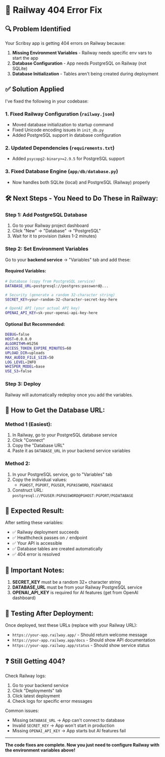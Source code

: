 # 🚀 Railway 404 Error Fix

## 🔍 Problem Identified
Your Scribsy app is getting 404 errors on Railway because:

1. **Missing Environment Variables** - Railway needs specific env vars to start the app
2. **Database Configuration** - App needs PostgreSQL on Railway (not SQLite)
3. **Database Initialization** - Tables aren't being created during deployment

## ✅ Solution Applied

I've fixed the following in your codebase:

### 1. **Fixed Railway Configuration** (`railway.json`)
- Moved database initialization to startup command
- Fixed Unicode encoding issues in `init_db.py`
- Added PostgreSQL support in database configuration

### 2. **Updated Dependencies** (`requirements.txt`)
- Added `psycopg2-binary>=2.9.5` for PostgreSQL support

### 3. **Fixed Database Engine** (`app/db/database.py`)
- Now handles both SQLite (local) and PostgreSQL (Railway) properly

## 🛠️ **Next Steps - You Need to Do These in Railway:**

### Step 1: Add PostgreSQL Database
1. Go to your Railway project dashboard
2. Click "New" → "Database" → "PostgreSQL"
3. Wait for it to provision (takes 1-2 minutes)

### Step 2: Set Environment Variables
Go to your **backend service** → "Variables" tab and add these:

#### **Required Variables:**
```bash
# Database (copy from PostgreSQL service)
DATABASE_URL=postgresql://postgres:password@...

# Security (generate a random 32-character string)
SECRET_KEY=your-random-32-character-secret-key-here

# OpenAI API (your actual API key)
OPENAI_API_KEY=sk-your-openai-api-key-here
```

#### **Optional But Recommended:**
```bash
DEBUG=false
HOST=0.0.0.0
ALGORITHM=HS256
ACCESS_TOKEN_EXPIRE_MINUTES=60
UPLOAD_DIR=uploads
MAX_AUDIO_FILE_SIZE=50
LOG_LEVEL=INFO
WHISPER_MODEL=base
USE_S3=false
```

### Step 3: Deploy
Railway will automatically redeploy once you add the variables.

## 🔧 **How to Get the Database URL:**

### Method 1 (Easiest):
1. In Railway, go to your PostgreSQL database service
2. Click "Connect"
3. Copy the "Database URL" 
4. Paste it as `DATABASE_URL` in your backend service variables

### Method 2:
1. In your PostgreSQL service, go to "Variables" tab
2. Copy the individual values:
   - `PGHOST`, `PGPORT`, `PGUSER`, `PGPASSWORD`, `PGDATABASE`
3. Construct URL: `postgresql://PGUSER:PGPASSWORD@PGHOST:PGPORT/PGDATABASE`

## 🎯 **Expected Result:**

After setting these variables:
- ✅ Railway deployment succeeds
- ✅ Healthcheck passes on `/` endpoint  
- ✅ Your API is accessible
- ✅ Database tables are created automatically
- ✅ 404 error is resolved

## 🚨 **Important Notes:**

1. **SECRET_KEY** must be a random 32+ character string
2. **DATABASE_URL** must be from your Railway PostgreSQL service
3. **OPENAI_API_KEY** is required for AI features (get from OpenAI dashboard)

## 🧪 **Testing After Deployment:**

Once deployed, test these URLs (replace with your Railway URL):
- `https://your-app.railway.app/` - Should return welcome message
- `https://your-app.railway.app/docs` - Should show API documentation
- `https://your-app.railway.app/status` - Should show service status

## ❓ **Still Getting 404?**

Check Railway logs:
1. Go to your backend service
2. Click "Deployments" tab  
3. Click latest deployment
4. Check logs for specific error messages

Common issues:
- Missing `DATABASE_URL` → App can't connect to database
- Invalid `SECRET_KEY` → App won't start in production
- Missing `OPENAI_API_KEY` → App starts but AI features fail

---

**The code fixes are complete. Now you just need to configure Railway with the environment variables above!**